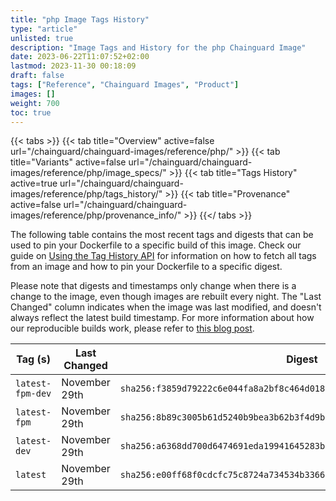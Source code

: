 ```yaml
---
title: "php Image Tags History"
type: "article"
unlisted: true
description: "Image Tags and History for the php Chainguard Image"
date: 2023-06-22T11:07:52+02:00
lastmod: 2023-11-30 00:18:09
draft: false
tags: ["Reference", "Chainguard Images", "Product"]
images: []
weight: 700
toc: true
---
```


{{< tabs >}}
{{< tab title="Overview" active=false url="/chainguard/chainguard-images/reference/php/" >}}
{{< tab title="Variants" active=false url="/chainguard/chainguard-images/reference/php/image_specs/" >}}
{{< tab title="Tags History" active=true url="/chainguard/chainguard-images/reference/php/tags_history/" >}}
{{< tab title="Provenance" active=false url="/chainguard/chainguard-images/reference/php/provenance_info/" >}}
{{</ tabs >}}

The following table contains the most recent tags and digests that can be used to pin your Dockerfile to a specific build of this image. Check our guide on [Using the Tag History API](/chainguard/chainguard-images/using-the-tag-history-api/) for information on how to fetch all tags from an image and how to pin your Dockerfile to a specific digest.

Please note that digests and timestamps only change when there is a change to the image, even though images are rebuilt every night. The "Last Changed" column indicates when the image was last modified, and doesn't always reflect the latest build timestamp. For more information about how our reproducible builds work, please refer to [this blog post](https://www.chainguard.dev/unchained/reproducing-chainguards-reproducible-image-builds).

| Tag (s)           | Last Changed  | Digest                                                                    |
|-------------------|---------------|---------------------------------------------------------------------------|
|  `latest-fpm-dev` | November 29th | `sha256:f3859d79222c6e044fa8a2bf8c464d0189dd74259d399f5b52fdcbfa19877419` |
|  `latest-fpm`     | November 29th | `sha256:8b89c3005b61d5240b9bea3b62b3f4d9b4ab876d46ea326be742a440edb91811` |
|  `latest-dev`     | November 29th | `sha256:a6368dd700d6474691eda19941645283be1bc02dc75fa9aa1988e686d5123219` |
|  `latest`         | November 29th | `sha256:e00ff68f0cdcfc75c8724a734534b33663e346cfd8bc3ab89b672392561fd23b` |


